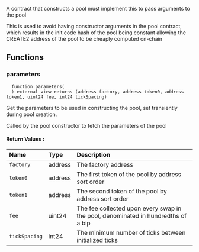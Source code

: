 A contract that constructs a pool must implement this to pass arguments to the pool

This is used to avoid having constructor arguments in the pool contract, which results in the init code hash
of the pool being constant allowing the CREATE2 address of the pool to be cheaply computed on-chain

## Functions
### parameters
```solidity
  function parameters(
  ) external view returns (address factory, address token0, address token1, uint24 fee, int24 tickSpacing)
```
Get the parameters to be used in constructing the pool, set transiently during pool creation.

Called by the pool constructor to fetch the parameters of the pool

#### Return Values :
| Name | Type | Description                                                          |
| :--- | :--- | :------------------------------------------------------------------- |
| `factory `| address | The factory address
| `token0` | address | The first token of the pool by address sort order
| `token1` | address | The second token of the pool by address sort order
| `fee `| uint24 |The fee collected upon every swap in the pool, denominated in hundredths of a bip
| `tickSpacing` | int24 | The minimum number of ticks between initialized ticks


